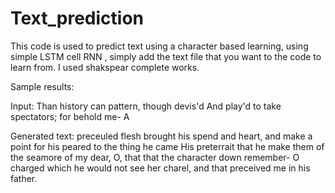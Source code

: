 # Text_prediction

This code is used to predict text using a character based learning, using simple LSTM cell RNN , simply add the text file that you want to the code to learn from.
I used shakspear complete works.

Sample results:

Input:
  Than history can pattern, though devis'd
    And play'd to take spectators; for behold me-
    A

Generated text:
 preceuled flesh brought his spend and heart, and make a point for his peared to the thing he came
  His preterrait that he make them of the seamore of my dear,
  O, that that the character down remember-
  O charged which he would not see her charel, and that preceived me in his father.
